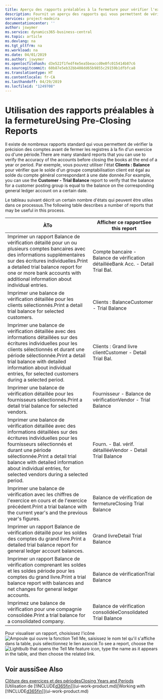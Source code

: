 ```yaml
---
title: Aperçu des rapports préalables à la fermeture pour vérifier l'exactitude des comptes | Microsoft Docs
description: Fournit un aperçu des rapports qui vous permettent de vérifier l'exactitude des comptes avant de fermer les registres à la fin d'un exercice ou d'une période.
services: project-madeira
documentationcenter: ''
author: jswymer
ms.service: dynamics365-business-central
ms.topic: article
ms.devlang: na
ms.tgt_pltfrm: na
ms.workload: na
ms.date: 04/01/2019
ms.author: jswymer
ms.openlocfilehash: d3e522f1fedf4e5ea5beaccd0e0fc015414b87c6
ms.sourcegitcommit: 60b87e5eb32bb408dd65b9855c29159b1dfbfca8
ms.translationtype: HT
ms.contentlocale: fr-CA
ms.lasthandoff: 04/29/2019
ms.locfileid: "1249708"
---
```

# <a name="using-pre-closing-reports"></a><span data-ttu-id="bf728-103">Utilisation des rapports préalables à la fermeture</span><span class="sxs-lookup"><span data-stu-id="bf728-103">Using Pre-Closing Reports</span></span>
<span data-ttu-id="bf728-104">Il existe de nombreux rapports standard qui vous permettent de vérifier la précision des comptes avant de fermer les registres à la fin d'un exercice ou d'une période.</span><span class="sxs-lookup"><span data-stu-id="bf728-104">There are many standard reports that you can use to verify the accuracy of the accounts before closing the books at the end of a year or period.</span></span> <span data-ttu-id="bf728-105">Par exemple, vous pouvez utiliser l'état **Clients : Balance** pour vérifier que le solde d'un groupe comptabilisation client est égal au solde du compte général correspondant à une date donnée.</span><span class="sxs-lookup"><span data-stu-id="bf728-105">For example, you can use the **Customer - Trial Balance** report to verify that the balance for a customer posting group is equal to the balance on the corresponding general ledger account on a certain date.</span></span>

<span data-ttu-id="bf728-106">Le tableau suivant décrit un certain nombre d'états qui peuvent être utiles dans ce processus.</span><span class="sxs-lookup"><span data-stu-id="bf728-106">The following table describes a number of reports that may be useful in this process.</span></span>

| <span data-ttu-id="bf728-107">À</span><span class="sxs-lookup"><span data-stu-id="bf728-107">To</span></span> | <span data-ttu-id="bf728-108">Afficher ce rapport</span><span class="sxs-lookup"><span data-stu-id="bf728-108">See this report</span></span> |
| --- | --- |
| <span data-ttu-id="bf728-109">Imprimer un rapport Balance de vérification détaillé pour un ou plusieurs comptes bancaires avec des informations supplémentaires sur des écritures individuelles.</span><span class="sxs-lookup"><span data-stu-id="bf728-109">Print a detailed trial balance report for one or more bank accounts with additional information about individual entries.</span></span> |<span data-ttu-id="bf728-110">Compte bancaire - Balance de vérification détaillée</span><span class="sxs-lookup"><span data-stu-id="bf728-110">Bank Acc. - Detail Trial Bal.</span></span> |
| <span data-ttu-id="bf728-111">Imprimer une balance de vérification détaillée pour les clients sélectionnés.</span><span class="sxs-lookup"><span data-stu-id="bf728-111">Print a detail trial balance for selected customers.</span></span> |<span data-ttu-id="bf728-112">Clients : Balance</span><span class="sxs-lookup"><span data-stu-id="bf728-112">Customer - Trial Balance</span></span> |
| <span data-ttu-id="bf728-113">Imprimer une balance de vérification détaillée avec des informations détaillées sur des écritures individuelles pour les clients sélectionnés et durant une période sélectionnée.</span><span class="sxs-lookup"><span data-stu-id="bf728-113">Print a detail trial balance with detailed information about individual entries, for selected customers during a selected period.</span></span> |<span data-ttu-id="bf728-114">Clients : Grand livre client</span><span class="sxs-lookup"><span data-stu-id="bf728-114">Customer - Detail Trial Bal.</span></span> |
| <span data-ttu-id="bf728-115">Imprimer une balance de vérification détaillée pour les fournisseurs sélectionnés.</span><span class="sxs-lookup"><span data-stu-id="bf728-115">Print a detail trial balance for selected vendors.</span></span> |<span data-ttu-id="bf728-116">Fournisseur - Balance de vérification</span><span class="sxs-lookup"><span data-stu-id="bf728-116">Vendor - Trial Balance</span></span> |
| <span data-ttu-id="bf728-117">Imprimer une balance de vérification détaillée avec des informations détaillées sur des écritures individuelles pour les fournisseurs sélectionnés et durant une période sélectionnée.</span><span class="sxs-lookup"><span data-stu-id="bf728-117">Print a detail trial balance with detailed information about individual entries, for selected vendors during a selected period.</span></span> |<span data-ttu-id="bf728-118">Fourn. - Bal. vérif. détaillée</span><span class="sxs-lookup"><span data-stu-id="bf728-118">Vendor - Detail Trial Balance</span></span> |
| <span data-ttu-id="bf728-119">Imprimer une balance de vérification avec les chiffres de l'exercice en cours et de l'exercice précédent.</span><span class="sxs-lookup"><span data-stu-id="bf728-119">Print a trial balance with the current year's and the previous year's figures.</span></span> |<span data-ttu-id="bf728-120">Balance de vérification de fermeture</span><span class="sxs-lookup"><span data-stu-id="bf728-120">Closing Trial Balance</span></span> |
| <span data-ttu-id="bf728-121">Imprimer un rapport Balance de vérification détaillé pour les soldes des comptes du grand livre.</span><span class="sxs-lookup"><span data-stu-id="bf728-121">Print a detailed trial balance report for general ledger account balances.</span></span> |<span data-ttu-id="bf728-122">Grand livre</span><span class="sxs-lookup"><span data-stu-id="bf728-122">Detail Trial Balance</span></span> |
| <span data-ttu-id="bf728-123">Imprimer un rapport Balance de vérification comprenant les soldes et les soldes période pour les comptes du grand livre.</span><span class="sxs-lookup"><span data-stu-id="bf728-123">Print a trial balance report with balances and net changes for general ledger accounts.</span></span> |<span data-ttu-id="bf728-124">Balance de vérification</span><span class="sxs-lookup"><span data-stu-id="bf728-124">Trial Balance</span></span> |
| <span data-ttu-id="bf728-125">Imprimez une balance de vérification pour une compagnie consolidée.</span><span class="sxs-lookup"><span data-stu-id="bf728-125">Print a trial balance for a consolidated company.</span></span> |<span data-ttu-id="bf728-126">Balance de vérification consolidée</span><span class="sxs-lookup"><span data-stu-id="bf728-126">Consolidated Trial Balance</span></span> |

<span data-ttu-id="bf728-127">Pour visualiser un rapport, choisissez l'icône ![Ampoule qui ouvre la fonction Tell Me](media/ui-search/search_small.png "Dites-moi ce que vous voulez faire"), saisissez le nom tel qu'il s'affiche dans la table, puis sélectionnez le lien associé.</span><span class="sxs-lookup"><span data-stu-id="bf728-127">To see a report, choose the ![Lightbulb that opens the Tell Me feature](media/ui-search/search_small.png "Tell me what you want to do") icon, type the name as it appears in the table, and then choose the related link.</span></span>

## <a name="see-also"></a><span data-ttu-id="bf728-128">Voir aussi</span><span class="sxs-lookup"><span data-stu-id="bf728-128">See Also</span></span>
[<span data-ttu-id="bf728-129">Clôture des exercices et des périodes</span><span class="sxs-lookup"><span data-stu-id="bf728-129">Closing Years and Periods</span></span>](year-close-years-periods.md)  
<span data-ttu-id="bf728-130">[Utilisation de [!INCLUDE[d365fin](includes/d365fin_md.md)]](ui-work-product.md)</span><span class="sxs-lookup"><span data-stu-id="bf728-130">[Working with [!INCLUDE[d365fin](includes/d365fin_md.md)]](ui-work-product.md)</span></span>

